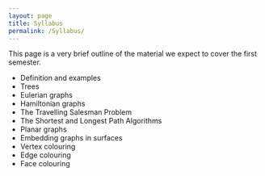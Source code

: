 ```yaml
---
layout: page
title: Syllabus
permalink: /Syllabus/
---
```

 
This page is a very brief outline of the material we expect to cover the first semester.

 -   Definition and examples
 -   Trees
 -   Eulerian graphs
 -   Hamiltonian graphs
 -   The Travelling Salesman Problem
 -   The Shortest and Longest Path Algorithms
 -   Planar graphs
 -   Embedding graphs in surfaces
 -   Vertex colouring
 -   Edge colouring
 -   Face colouring 


